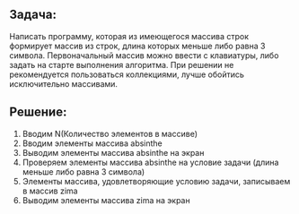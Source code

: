 ## Задача:  
Написать программу, которая из имеющегося массива строк формирует массив из строк, длина которых меньше либо равна 3 символа. Первоначальный массив можно ввести с клавиатуры, либо задать на старте выполнения алгоритма. При решении не рекомендуется пользоваться коллекциями, лучше обойтись исключительно массивами.
## Решение:
1. Вводим N(Количество элементов в массиве)
2. Вводим элементы массива absinthe
3. Выводим элементы массива absinthe на экран
4. Проверяем элементы массива absinthe на условие задачи (длина меньше либо равна 3 символа)
5. Элементы массива, удовлетворяющие условию задачи, записываем в массив zima
6. Выводим элементы массива zima на экран

